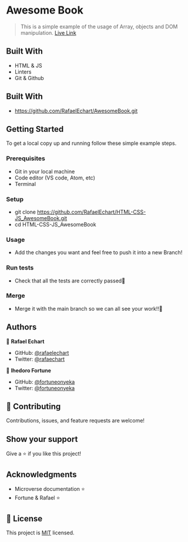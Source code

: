 # Awesome Book

> This is a simple example of the usage of Array, objects and DOM manipulation.
> [Live Link](https://rafaelechart.github.io/HTML-CSS-JS_AwesomeBook/) 


## Built With

- HTML & JS
- Linters
- Git & Github

## Built With

- https://github.com/RafaelEchart/AwesomeBook.git

## Getting Started

To get a local copy up and running follow these simple example steps.

### Prerequisites

- Git in your local machine
- Code editor (VS code, Atom, etc)
- Terminal

### Setup

- git clone https://github.com/RafaelEchart/HTML-CSS-JS_AwesomeBook.git
- cd HTML-CSS-JS_AwesomeBook

### Usage

- Add the changes you want and feel free to push it into a new Branch!

### Run tests

- Check that all the tests are correctly passed🤝

### Merge

- Merge it with the main branch so we can all see your work!!🤝



## Authors

👤 **Rafael Echart**

- GitHub: [@rafaelechart](https://github.com/rafaelechart)
- Twitter: [@rafaechart](https://twitter.com/rafaechart)

👤 **Ihedoro Fortune**
- GitHub: [@fortuneonyeka](https://github.com/fortuneonyeka)
- Twitter: [@fortuneonyeka](https://twitter.com/fortuneonyeka)



## 🤝 Contributing

Contributions, issues, and feature requests are welcome!


## Show your support

Give a ⭐️ if you like this project!

## Acknowledgments

- Microverse documentation ⭐️
- Fortune & Rafael ⭐️

## 📝 License

This project is [MIT](./MIT.md) licensed.
